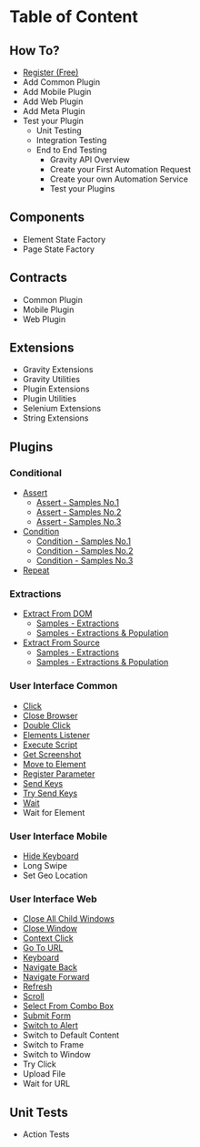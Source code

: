 # Table of Content

## How To?
* [Register (Free)](./Register.md "Register")
* Add Common Plugin
* Add Mobile Plugin
* Add Web Plugin
* Add Meta Plugin
* Test your Plugin
    - Unit Testing
    - Integration Testing
    - End to End Testing
        - Gravity API Overview
        - Create your First Automation Request
        - Create your own Automation Service
        - Test your Plugins

## Components
* Element State Factory
* Page State Factory

## Contracts
* Common Plugin
* Mobile Plugin
* Web Plugin

## Extensions
* Gravity Extensions
* Gravity Utilities
* Plugin Extensions
* Plugin Utilities
* Selenium Extensions
* String Extensions

## Plugins
### Conditional
* [Assert](./Assert.md "Assert")
    - [Assert - Samples No.1](./AssertSamplesNo1.md "Assert Samples NO.1")
    - [Assert - Samples No.2](./AssertSamplesNo2.md "Assert Samples NO.2")
    - [Assert - Samples No.3](./AssertSamplesNo3.md "Assert Samples NO.3")
* [Condition](./Condition.md "Condition")
    - [Condition - Samples No.1](./ConditionSamplesNo1.md "Condition Samples NO.1")
    - [Condition - Samples No.2](./ConditionSamplesNo2.md "Condition Samples NO.2")
    - [Condition - Samples No.3](./ConditionSamplesNo3.md "Condition Samples NO.3")
* [Repeat](./Repeat.md "Repeat")

### Extractions
* [Extract From DOM](./ExtractFromDom.md "Extract From DOM")
    - [Samples - Extractions](./ExtractFromDomSamplesExtractions.md "Extract From DOM Samples - Extractions")
    - [Samples - Extractions & Population](./ExtractFromDomSamplesPopulation.md "Extract From DOM Samples - Population")
* [Extract From Source](./ExtractFromSource.md "Extract From Source")
    - [Samples - Extractions](./ExtractFromSourceSamplesExtractions.md "Extract From Source Samples - Extractions")
    - [Samples - Extractions & Population](./ExtractFromSourceSamplesPopulation.md "Extract From Source Samples - Population")

### User Interface Common
* [Click](./Click.md "Click")
* [Close Browser](./CloseBrowser.md "Close Browser")
* [Double Click](./DoubleClick.md "Double Click")
* [Elements Listener](./ElementsListener.md "Elements Listener")
* [Execute Script](./ExecuteScript.md "Execute Script")
* [Get Screenshot](./GetScreenshot.md "Get Screenshot")
* [Move to Element](./MoveToElement.md "Move To Element")
* [Register Parameter](./RegisterParameter.md "Register Parameter")
* [Send Keys](./SendKeys.md "Send Keys")
* [Try Send Keys](./TrySendKeys.md "Try Send Keys")
* [Wait](./Wait.md "Wait")
* Wait for Element

### User Interface Mobile
* [Hide Keyboard](./HideKeyboard.md "Hide Keyboard")
* Long Swipe
* Set Geo Location

### User Interface Web
* [Close All Child Windows](./CloseAllChildWindows.md "Close All Child Windows")
* [Close Window](./CloseWindow.md "Close Window")
* [Context Click](./ContextClick.md "Context Click")
* [Go To URL](./GoToUrl.md "Go To Url")
* [Keyboard](./Keyboard.md "Keyboard")
* [Navigate Back](./NavigateBack.md "Navigate Back")
* [Navigate Forward](./NavigateForward.md "Navigate Forward")
* [Refresh](./Refresh.md "Refresh")
* [Scroll](./Scroll.md "Scroll")
* [Select From Combo Box](./SelectFromComboBox.md "Select From Combo Box")
* [Submit Form](./SubmitForm.md "Submit Form")
* [Switch to Alert](./SwitchToAlert.md "Switch to Alert")
* Switch to Default Content
* Switch to Frame
* Switch to Window
* Try Click
* Upload File
* Wait for URL

## Unit Tests
* Action Tests